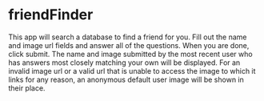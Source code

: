 # friendFinder
This app will search a database to find a friend for you. Fill out the name and image url fields and answer all of the questions. When you are done, click submit. The name and image submitted by the most recent user who has answers most closely matching your own will be displayed. For an invalid image url or a valid url that is unable to access the image to which it links for any reason, an anonymous default user image will be shown in their place.